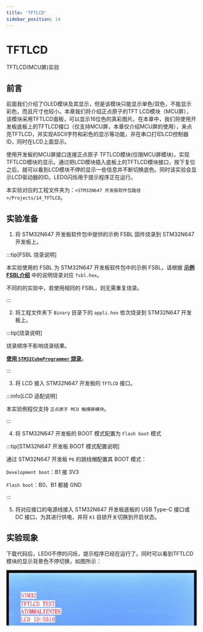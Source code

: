 ```yaml
---
title: 'TFTLCD'
sidebar_position: 14
---
```


# TFTLCD

TFTLCD(MCU屏)实验

## 前言

前面我们介绍了OLED模块及其显示，但是该模块只能显示单色/双色，不能显示彩色，而且尺寸也较小。本章我们将介绍正点原子的TFT LCD模块（MCU屏），该模块采用TFTLCD面板，可以显示16位色的真彩图片。在本章中，我们将使用开发板底板上的TFTLCD接口（仅支持MCU屏，本章仅介绍MCU屏的使用），来点亮TFTLCD，并实现ASCII字符和彩色的显示等功能，并在串口打印LCD控制器ID，同时在LCD上面显示。

使用开发板的MCU屏接口连接正点原子 TFTLCD模块(仅限MCU屏模块)，实现TFTLCD模块的显示。通过把LCD模块插入底板上的TFTLCD模块接口，按下复位之后，就可以看到LCD模块不停的显示一些信息并不断切换底色。同时该实验会显示LCD驱动器的ID。LED0闪烁用于提示程序正在运行。

本实验对应的工程文件夹为：`<STM32N647 开发板软件包路径>/Projects/14_TFTLCD`。

## 实验准备

1. 将 STM32N647 开发板软件包中提供的示例 FSBL 固件烧录到 STM32N647 开发板上。

:::tip[FSBL 烧录说明]

本实验使用的 FSBL 为 STM32N647 开发板软件包中的示例 FSBL，请根据 [**示例 FSBL介绍**](../start-guide/software-package/software-package.md#fsbl) 中的说明烧录对应 `fsbl.hex`。

不同的的实验中，若使用相同的 FSBL，则无需重复烧录。

:::

2. 将工程文件夹下 `Binary` 目录下的 `appli.hex` 依次烧录到 STM32N647 开发板上。

:::tip[烧录说明]

烧录顺序不影响烧录结果。

[**使用 `STM32CubeProgrammer` 烧录**](../start-guide/start-development/step-by-step.md#step-3-使用-stm32cubeprogrammer-烧录)。

:::

3. 将 LCD 接入 STM32N647 开发板的 `TFTLCD` 接口。

:::info[LCD 适配说明]

本实验例程仅支持 `正点原子 MCU 触摸屏模块`。

:::

4. 将 STM32N647 开发板的 BOOT 模式配置为 `Flash boot` 模式

:::tip[STM32N647 开发板 BOOT 模式配置说明]

通过 STM32N647 开发板 `P6` 的跳线帽配置其 BOOT 模式：

`Development boot`：B1 接 3V3

`Flash boot`：B0、B1 都接 GND

:::

5. 将对应接口的电源线接入 STM32N647 开发板底板的 USB Type-C 接口或 DC 接口，为其进行供电，并将 `K1` 自锁开关切换到开启状态。

## 实验现象

下载代码后，LED0不停的闪烁，提示程序已经在运行了。同时可以看到TFTLCD模块的显示背景色不停切换，如图所示： 

![img](./img/12.png)